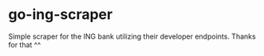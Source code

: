 # go-ing-scraper
Simple scraper for the ING bank utilizing their developer endpoints. Thanks for that ^^
